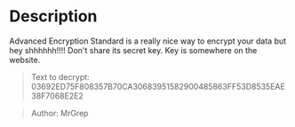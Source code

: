 # Description
Advanced Encryption Standard is a really nice way to encrypt your data but hey shhhhhh!!!!
Don't share its secret key.
Key is somewhere on the website.

> Text to decrypt:  03692ED75F808357B70CA30683951582900485863FF53D8535EAE38F7068E2E2

> Author: MrGrep
